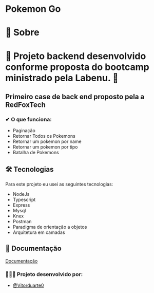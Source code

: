 # Pokemon Go

# 📓 Sobre

# 🚀 Projeto backend desenvolvido conforme proposta do bootcamp ministrado pela Labenu. 🚀

## Primeiro case de back end proposto pela a RedFoxTech

### ✔ O que funciona:
- Paginação
- Retornar Todos os Pokemons
- Retornar um pokemon por name
- Retornar um pokemon por tipo
- Batalha de Pokemons

## 🛠 Tecnologias

Para este projeto eu usei as seguintes tecnologias:

- NodeJs
- Typescript
- Express
- Mysql
- Knex
- Postman
- Paradigma de orientação a objetos
- Arquitetura em camadas

## 📃 Documentação

[Documentação](https://documenter.getpostman.com/view/19296508/Uyxohj6o)


### 👩‍💻👨‍ Projeto desenvolvido por:

- [@Vitorduarte0](https://github.com/Vitorduarte0)

